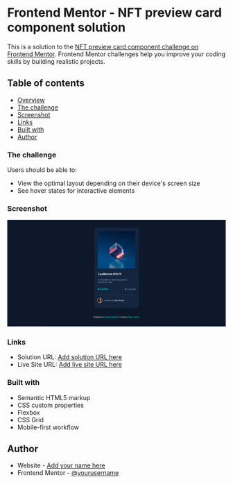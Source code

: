 # Frontend Mentor - NFT preview card component solution

This is a solution to the [NFT preview card component challenge on Frontend Mentor](https://www.frontendmentor.io/challenges/nft-preview-card-component-SbdUL_w0U). Frontend Mentor challenges help you improve your coding skills by building realistic projects. 

## Table of contents

- [Overview](#overview)
- [The challenge](#the-challenge)
- [Screenshot](#screenshot)
- [Links](#links)
- [Built with](#built-with)
- [Author](#author)


### The challenge

Users should be able to:

- View the optimal layout depending on their device's screen size
- See hover states for interactive elements

### Screenshot

![](solution.png)



### Links

- Solution URL: [Add solution URL here](https://github.com/MatiasC5/nft-equilibrium)
- Live Site URL: [Add live site URL here](https://nft-equilibrium.netlify.app/)



### Built with

- Semantic HTML5 markup
- CSS custom properties
- Flexbox
- CSS Grid
- Mobile-first workflow


## Author

- Website - [Add your name here](https://github.com/MatiasC5)
- Frontend Mentor - [@yourusername](https://www.frontendmentor.io/profile/MatiasC5)


